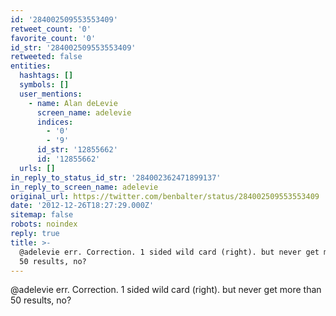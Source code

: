 ```yaml
---
id: '284002509553553409'
retweet_count: '0'
favorite_count: '0'
id_str: '284002509553553409'
retweeted: false
entities:
  hashtags: []
  symbols: []
  user_mentions:
    - name: Alan deLevie
      screen_name: adelevie
      indices:
        - '0'
        - '9'
      id_str: '12855662'
      id: '12855662'
  urls: []
in_reply_to_status_id_str: '284002362471899137'
in_reply_to_screen_name: adelevie
original_url: https://twitter.com/benbalter/status/284002509553553409
date: '2012-12-26T18:27:29.000Z'
sitemap: false
robots: noindex
reply: true
title: >-
  @adelevie err. Correction. 1 sided wild card (right). but never get more than
  50 results, no?
---
```


@adelevie err. Correction. 1 sided wild card (right). but never get more than 50 results, no?